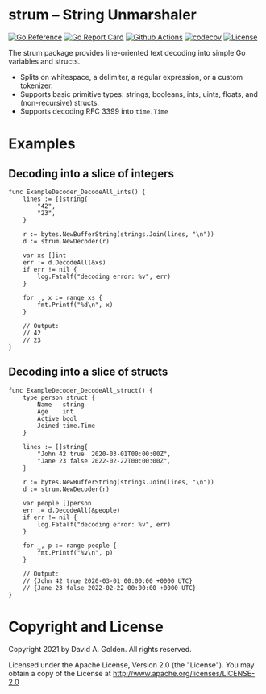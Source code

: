 # strum – String Unmarshaler

[![Go Reference](https://pkg.go.dev/badge/github.com/xdg-go/strum.svg)](https://pkg.go.dev/github.com/xdg-go/strum)
[![Go Report Card](https://goreportcard.com/badge/github.com/xdg-go/strum)](https://goreportcard.com/report/github.com/xdg-go/strum)
[![Github Actions](https://github.com/xdg-go/strum/actions/workflows/test.yml/badge.svg)](https://github.com/xdg-go/strum/actions/workflows/test.yml)
[![codecov](https://codecov.io/gh/xdg-go/strum/branch/master/graph/badge.svg)](https://codecov.io/gh/xdg-go/strum)
[![License](https://img.shields.io/badge/License-Apache%202.0-blue.svg)](https://opensource.org/licenses/Apache-2.0)

The strum package provides line-oriented text decoding into simple Go
variables and structs.

* Splits on whitespace, a delimiter, a regular expression, or a custom
  tokenizer.
* Supports basic primitive types: strings, booleans, ints, uints, floats,
  and (non-recursive) structs.
* Supports decoding RFC 3399 into `time.Time`

# Examples

## Decoding into a slice of integers

```golang
func ExampleDecoder_DecodeAll_ints() {
	lines := []string{
		"42",
		"23",
	}

	r := bytes.NewBufferString(strings.Join(lines, "\n"))
	d := strum.NewDecoder(r)

	var xs []int
	err := d.DecodeAll(&xs)
	if err != nil {
		log.Fatalf("decoding error: %v", err)
	}

	for _, x := range xs {
		fmt.Printf("%d\n", x)
	}

	// Output:
	// 42
	// 23
}
```

## Decoding into a slice of structs

```golang
func ExampleDecoder_DecodeAll_struct() {
	type person struct {
		Name   string
		Age    int
		Active bool
		Joined time.Time
	}

	lines := []string{
		"John 42 true  2020-03-01T00:00:00Z",
		"Jane 23 false 2022-02-22T00:00:00Z",
	}

	r := bytes.NewBufferString(strings.Join(lines, "\n"))
	d := strum.NewDecoder(r)

	var people []person
	err := d.DecodeAll(&people)
	if err != nil {
		log.Fatalf("decoding error: %v", err)
	}

	for _, p := range people {
		fmt.Printf("%v\n", p)
	}

	// Output:
	// {John 42 true 2020-03-01 00:00:00 +0000 UTC}
	// {Jane 23 false 2022-02-22 00:00:00 +0000 UTC}
}
```

# Copyright and License

Copyright 2021 by David A. Golden. All rights reserved.

Licensed under the Apache License, Version 2.0 (the "License").
You may obtain a copy of the License at http://www.apache.org/licenses/LICENSE-2.0
